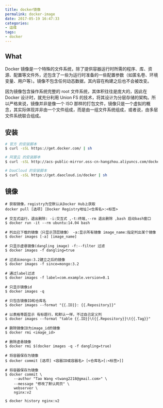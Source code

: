 ```yaml
---
title: docker镜像
permalink: docker-image
date: 2017-05-19 16:47:33
categories:
- 运维
tags:
- docker
---
```

## What
Docker 镜像是一个特殊的文件系统，除了提供容器运行时所需的程序、库、资源、配置等文件外，还包含了一些为运行时准备的一些配置参数（如匿名卷、环境变量、用户等）。镜像不包含任何动态数据，其内容在构建之后也不会被改变。

因为镜像包含操作系统完整的 root 文件系统，其体积往往是庞大的，因此在 Docker 设计时，就充分利用 Union FS 的技术，将其设计为分层存储的架构。所以严格来说，镜像并非是像一个 ISO 那样的打包文件，镜像只是一个虚拟的概念，其实际体现并非由一个文件组成，而是由一组文件系统组成，或者说，由多层文件系统联合组成。

## 安装
```bash
# 官方 的安装脚本
$ curl -sSL https://get.docker.com/ | sh

# 阿里云 的安装脚本
$ curl -sSL http://acs-public-mirror.oss-cn-hangzhou.aliyuncs.com/docker-engine/internet | sh -

# DaoCloud 的安装脚本
$ curl -sSL https://get.daocloud.io/docker | sh
```

## 镜像
```
# 获取镜像，registry为空默认从Docker Hub上获取
docker pull [选项] [Docker Registry地址]<仓库名>:<标签>

# 交互式运行，退出删除: -i:交互式 ,-t:终端,--rm 退出删除 ,bash 启动bash窗口
$ docker run -it --rm ubuntu:14.04 bash

# 列出已下载的镜像（只显示顶层镜像） -a:显示所有镜像 image_name:指定列出某个镜像
$ docker images [-a] [image_name]

# 只显示虚悬镜像(dangling image) -f:--filter 过滤
$ docker images -f dangling=true

# 过滤从mongo:3.2建立之后的镜像
$ docker images -f since=mongo:3.2

# 通过label过滤
$ docker images -f label=com.example.version=0.1

# 只显示镜像id
$ docker images -q

# 只包含镜像ID和仓库名
$ docker images --format "{{.ID}}: {{.Repository}}"

# 以表格等距显示 有标题行，和默认一样，不过自己定义列
$ docker images --format "table {{.ID}}\t{{.Repository}}\t{{.Tag}}"

# 删除镜像ID为image_id的镜像
$ docker rmi <image_id>

# 删除虚悬镜像
$ docker rmi $(docker images -q -f dangling=true)

# 将容器保存为镜像
$ docker commit [选项] <容器ID或容器名> [<仓库名>[:<标签>]]

# 将容器保存为镜像
$ docker commit \
    --author "Tao Wang <twang2218@gmail.com>" \
    --message "修改了默认网页" \
    webserver \
    nginx:v2

$ docker history nginx:v2
```
